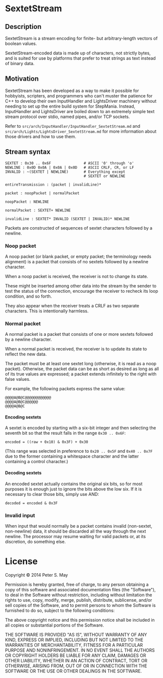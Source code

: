 SextetStream
============

Description
-----------

SextetStream is a stream encoding for finite- but arbitrary-length
vectors of boolean values.

SextetStream-encoded data is made up of characters, not strictly bytes,
and is suited for use by platforms that prefer to treat strings as text
instead of binary data.

Motivation
----------

SextetStream has been developed as a way to make it possible for
hobbyists, scripters, and programmers who can't muster the patience for
C++ to develop their own InputHandler and LightsDriver machinery without
needing to set up the entire build system for StepMania. Instead,
InputHandler and LightsDriver are boiled down to an extremely simple
text stream protocol over stdio, named pipes, and/or TCP sockets.

Refer to `src/arch/InputHandler/InputHandler_SextetStream.md` and
`src/arch/Lights/LightsDriver_SextetStream.md` for more information
about those drivers and how to use them.

Stream syntax
-------------

    SEXTET : 0x30 .. 0x6F               # ASCII '0' through 'o'
    NEWLINE : 0x0D 0x0A | 0x0A | 0x0D   # ASCII CRLF, CR, or LF
    INVALID : ~(SEXTET | NEWLINE)       # Everything except
                                        # SEXTET or NEWLINE

    entireTransmission : (packet | invalidLine)*

    packet : noopPacket | normalPacket

    noopPacket : NEWLINE

    normalPacket : SEXTET+ NEWLINE

    invalidLine : SEXTET* INVALID (SEXTET | INVALID)* NEWLINE

Packets are constructed of sequences of sextet characters followed by a
newline.

### Noop packet

A noop packet (or blank packet, or empty packet; the terminology needs
alignment) is a packet that consists of no sextets followed by a newline
character.

When a noop packet is received, the receiver is not to change its state.

These might be inserted among other data into the stream by the sender
to test the status of the connection, encourage the receiver to recheck
its loop condition, and so forth.

They also appear when the receiver treats a CRLF as two separate
characters. This is intentionally harmless.

### Normal packet

A normal packet is a packet that consists of one or more sextets
followed by a newline character.

When a normal packet is received, the receiver is to update its state to
reflect the new data.

The packet must be at least one sextet long (otherwise, it is read as a
noop packet). Otherwise, the packet data can be as short as desired as
long as all of its true values are expressed; a packet extends
infinitely to the right with false values.

For example, the following packets express the same value:

    @@@@A@B@C@@@@@@@@@@@@
    @@@@A@B@C@@@@@@
    @@@@A@B@C

#### Encoding sextets

A sextet is encoded by starting with a six-bit integer and then
selecting the seventh bit so that the result falls in the range
`0x30 .. 0x6F`:

    encoded = ((raw + 0x10) & 0x3F) + 0x30

(This range was selected in preference to `0x20 .. 0x5F` and
`0x40 .. 0x7F` due to the former containing a whitespace character and
the latter containing a control character.)

#### Decoding sextets

An encoded sextet actually contains the original six bits, so for most
purposes it is enough just to ignore the bits above the low six. If it
is necessary to clear those bits, simply use AND:

    decoded = encoded & 0x3F

### Invalid input

When input that would normally be a packet contains invalid (non-sextet,
non-newline) data, it should be discarded all the way through the next
newline. The processor may resume waiting for valid packets or, at its
discretion, do something else.

License
=======

Copyright © 2014 Peter S. May

Permission is hereby granted, free of charge, to any person obtaining a
copy of this software and associated documentation files (the
"Software"), to deal in the Software without restriction, including
without limitation the rights to use, copy, modify, merge, publish,
distribute, sublicense, and/or sell copies of the Software, and to
permit persons to whom the Software is furnished to do so, subject to
the following conditions:

The above copyright notice and this permission notice shall be included
in all copies or substantial portions of the Software.

THE SOFTWARE IS PROVIDED "AS IS", WITHOUT WARRANTY OF ANY KIND, EXPRESS
OR IMPLIED, INCLUDING BUT NOT LIMITED TO THE WARRANTIES OF
MERCHANTABILITY, FITNESS FOR A PARTICULAR PURPOSE AND NONINFRINGEMENT.
IN NO EVENT SHALL THE AUTHORS OR COPYRIGHT HOLDERS BE LIABLE FOR ANY
CLAIM, DAMAGES OR OTHER LIABILITY, WHETHER IN AN ACTION OF CONTRACT,
TORT OR OTHERWISE, ARISING FROM, OUT OF OR IN CONNECTION WITH THE
SOFTWARE OR THE USE OR OTHER DEALINGS IN THE SOFTWARE.
